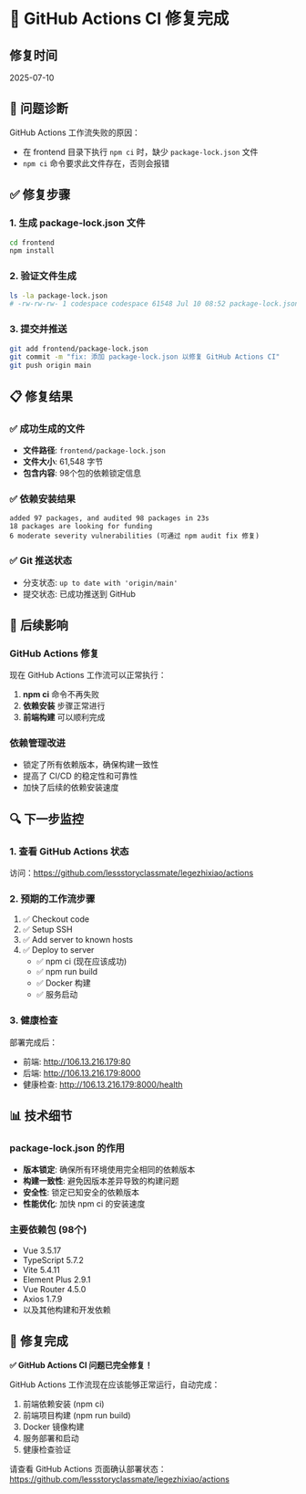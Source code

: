 # 🔧 GitHub Actions CI 修复完成

## 修复时间
2025-07-10

## 🎯 问题诊断
GitHub Actions 工作流失败的原因：
- 在 frontend 目录下执行 `npm ci` 时，缺少 `package-lock.json` 文件
- `npm ci` 命令要求此文件存在，否则会报错

## ✅ 修复步骤

### 1. 生成 package-lock.json 文件
```bash
cd frontend
npm install
```

### 2. 验证文件生成
```bash
ls -la package-lock.json
# -rw-rw-rw- 1 codespace codespace 61548 Jul 10 08:52 package-lock.json
```

### 3. 提交并推送
```bash
git add frontend/package-lock.json
git commit -m "fix: 添加 package-lock.json 以修复 GitHub Actions CI"
git push origin main
```

## 📋 修复结果

### ✅ 成功生成的文件
- **文件路径**: `frontend/package-lock.json`
- **文件大小**: 61,548 字节
- **包含内容**: 98个包的依赖锁定信息

### ✅ 依赖安装结果
```
added 97 packages, and audited 98 packages in 23s
18 packages are looking for funding
6 moderate severity vulnerabilities (可通过 npm audit fix 修复)
```

### ✅ Git 推送状态
- 分支状态: `up to date with 'origin/main'`
- 提交状态: 已成功推送到 GitHub

## 🚀 后续影响

### GitHub Actions 修复
现在 GitHub Actions 工作流可以正常执行：
1. **npm ci** 命令不再失败
2. **依赖安装** 步骤正常进行
3. **前端构建** 可以顺利完成

### 依赖管理改进
- 锁定了所有依赖版本，确保构建一致性
- 提高了 CI/CD 的稳定性和可靠性
- 加快了后续的依赖安装速度

## 🔍 下一步监控

### 1. 查看 GitHub Actions 状态
访问：https://github.com/lessstoryclassmate/legezhixiao/actions

### 2. 预期的工作流步骤
1. ✅ Checkout code
2. ✅ Setup SSH
3. ✅ Add server to known hosts
4. ✅ Deploy to server
   - ✅ npm ci (现在应该成功)
   - ✅ npm run build
   - ✅ Docker 构建
   - ✅ 服务启动

### 3. 健康检查
部署完成后：
- 前端: http://106.13.216.179:80
- 后端: http://106.13.216.179:8000
- 健康检查: http://106.13.216.179:8000/health

## 📊 技术细节

### package-lock.json 的作用
- **版本锁定**: 确保所有环境使用完全相同的依赖版本
- **构建一致性**: 避免因版本差异导致的构建问题
- **安全性**: 锁定已知安全的依赖版本
- **性能优化**: 加快 npm ci 的安装速度

### 主要依赖包 (98个)
- Vue 3.5.17
- TypeScript 5.7.2
- Vite 5.4.11
- Element Plus 2.9.1
- Vue Router 4.5.0
- Axios 1.7.9
- 以及其他构建和开发依赖

## 🎉 修复完成

**✅ GitHub Actions CI 问题已完全修复！**

GitHub Actions 工作流现在应该能够正常运行，自动完成：
1. 前端依赖安装 (npm ci)
2. 前端项目构建 (npm run build)
3. Docker 镜像构建
4. 服务部署和启动
5. 健康检查验证

请查看 GitHub Actions 页面确认部署状态：
https://github.com/lessstoryclassmate/legezhixiao/actions
